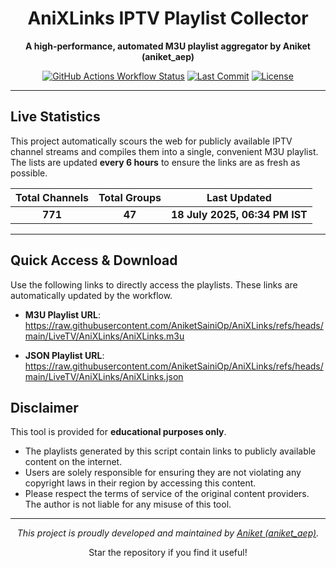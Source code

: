 
<div align="center">

# AniXLinks IPTV Playlist Collector

**A high-performance, automated M3U playlist aggregator by Aniket (aniket_aep)**

[![GitHub Actions Workflow Status](https://img.shields.io/github/actions/workflow/status/AniketSainOp/AniXLinks/update.yml?style=for-the-badge&logo=githubactions&logoColor=white)](https://github.com/AniketSainOp/AniXLinks/actions) [![Last Commit](https://img.shields.io/github/last-commit/AniketSainOp/AniXLinks?style=for-the-badge&logo=git&logoColor=white)](https://github.com/AniketSainOp/AniXLinks/commits/main) [![License](https://img.shields.io/github/license/AniketSainOp/AniXLinks?style=for-the-badge)](https://github.com/AniketSainOp/AniXLinks/blob/main/LICENSE)

</div>

---

## Live Statistics

This project automatically scours the web for publicly available IPTV channel streams and compiles them into a single, convenient M3U playlist. The lists are updated **every 6 hours** to ensure the links are as fresh as possible.

| Total Channels | Total Groups | Last Updated |
| :---: | :---: | :---: |
| **771** | **47** | **18 July 2025, 06:34 PM IST** |

---

## Quick Access & Download

Use the following links to directly access the playlists. These links are automatically updated by the workflow.

- **M3U Playlist URL**: 
https://raw.githubusercontent.com/AniketSainiOp/AniXLinks/refs/heads/main/LiveTV/AniXLinks/AniXLinks.m3u

- **JSON Playlist URL**: 
https://raw.githubusercontent.com/AniketSainiOp/AniXLinks/refs/heads/main/LiveTV/AniXLinks/AniXLinks.json



## Disclaimer

This tool is provided for **educational purposes only**.

- The playlists generated by this script contain links to publicly available content on the internet.
- Users are solely responsible for ensuring they are not violating any copyright laws in their region by accessing this content.
- Please respect the terms of service of the original content providers. The author is not liable for any misuse of this tool.

---

<div align="center">
<p><em>This project is proudly developed and maintained by <a href="https://instagram.com/aniket_aep">Aniket (aniket_aep)</a>.</em></p>
<p>Star the repository if you find it useful!</p>
</div>
